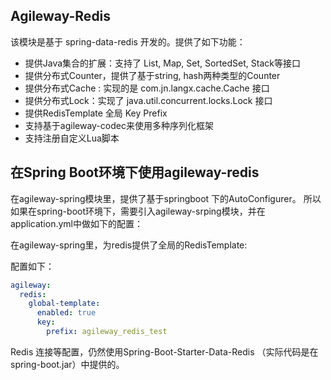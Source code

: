 ## Agileway-Redis

该模块是基于 spring-data-redis 开发的。提供了如下功能：

+ 提供Java集合的扩展：支持了 List, Map, Set, SortedSet, Stack等接口
+ 提供分布式Counter，提供了基于string, hash两种类型的Counter
+ 提供分布式Cache : 实现的是 com.jn.langx.cache.Cache 接口
+ 提供分布式Lock：实现了 java.util.concurrent.locks.Lock 接口
+ 提供RedisTemplate 全局 Key Prefix
+ 支持基于agileway-codec来使用多种序列化框架   
+ 支持注册自定义Lua脚本

## 在Spring Boot环境下使用agileway-redis

在agileway-spring模块里，提供了基于springboot 下的AutoConfigurer。
所以如果在spring-boot环境下，需要引入agileway-srping模块，并在application.yml中做如下的配置：

在agileway-spring里，为redis提供了全局的RedisTemplate:

配置如下：

```yaml
agileway:
  redis:
    global-template:
      enabled: true
      key:
        prefix: agileway_redis_test
```

Redis 连接等配置，仍然使用Spring-Boot-Starter-Data-Redis （实际代码是在spring-boot.jar）中提供的。




